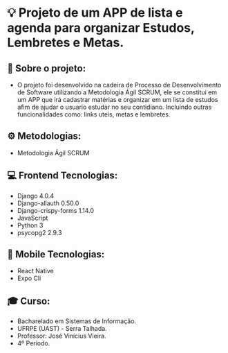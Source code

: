 # 💡 Projeto de um APP de lista e agenda para organizar Estudos, Lembretes e Metas.

## 🔧 Sobre o projeto:
- O projeto foi desenvolvido na cadeira de Processo de Desenvolvimento de Software utilizando a Metodologia Ágil SCRUM, ele se constitui em um APP que irá cadastrar matérias e organizar em um lista de estudos afim de ajudar o usuario estudar no seu contidiano. Incluindo outras funcionalidades como: links uteis, metas e lembretes.

## ⚙ Metodologias:
- Metodologia Ágil SCRUM

## 💻 Frontend Tecnologias:
 - Django 4.0.4
 - Django-allauth 0.50.0
 - Django-crispy-forms 1.14.0
 - JavaScript
 - Python 3
 - psycopg2 2.9.3

## 📱 Mobile Tecnologias:
 - React Native
 - Expo Cli

## 🎓 Curso:
 - Bacharelado em Sistemas de Informação.
 - UFRPE (UAST) - Serra Talhada.
 - Professor: José Vinícius Vieira.
 - 4º Período.
